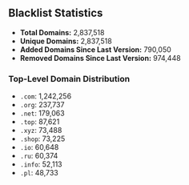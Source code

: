 ## Blacklist Statistics

- **Total Domains:** 2,837,518
- **Unique Domains:** 2,837,518
- **Added Domains Since Last Version:** 790,050
- **Removed Domains Since Last Version:** 974,448

### Top-Level Domain Distribution

-  `.com`: 1,242,256
-  `.org`: 237,737
-  `.net`: 179,063
-  `.top`: 87,621
-  `.xyz`: 73,488
-  `.shop`: 73,225
-  `.io`: 60,648
-  `.ru`: 60,374
-  `.info`: 52,113
-  `.pl`: 48,733
